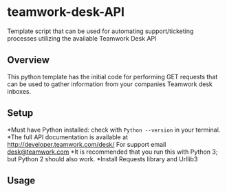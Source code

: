 # teamwork-desk-API
Template script that can be used for automating support/ticketing processes utilizing the available Teamwork Desk API

## Overview
This python template has the initial code for performing GET requests that can be used to gather information from your companies Teamwork desk inboxes. 

## Setup
*Must have Python installed: check with `Python --version` in your terminal.
*The full API documentation is available at http://developer.teamwork.com/desk/
For support email desk@teamwork.com
*It is recommended that you run this with Python 3; but Python 2 should also
work.
*Install Requests library and Urllib3

## Usage
